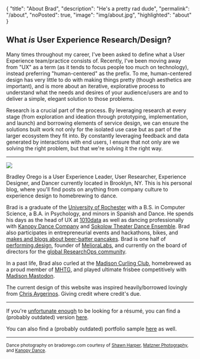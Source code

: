 {
  "title": "About Brad",
  "description": "He's a pretty rad dude",
  "permalink": "/about",
  "noPosted": true,
  "image": "img/about.jpg",
  "highlighted": "about"
}

## What _is_ User Experience Research/Design?
Many times throughout my career, I've been asked to define what a User Experience team/practice consists of. Recently, I've been moving away from "UX" as a term (as it tends to focus people too much on technology), instead preferring "human-centered" as the prefix. To me, human-centered design has very little to do with making things pretty (though aesthetics are important), and is more about an iterative, explorative process to understand what the needs and desires of your audience/users are and to deliver a simple, elegant solution to those problems.

Research is a crucial part of the process. By leveraging research at every stage (from exploration and ideation through prototyping, implementation, and launch) and borrowing elements of service design, we can ensure the solutions built work not only for the isolated use case but as part of the larger ecosystem they fit into. By constantly leveraging feedback and data generated by interactions with end users, I ensure that not only are we solving the right problem, but that we're solving it the right way.

---

<div class="row mt-4">
  <div class="col-12 col-sm-4 col-lg-2">
    <img src="/img/headshot.jpg">
  </div>
<p class="col-12 mt-0 col-sm-8 col-lg-10">
  Bradley Orego is a User Experience Leader, User Researcher, Experience Designer, and Dancer currently located in Brooklyn, NY. This is his personal blog, where you'll find posts on anything from company culture to experience design to homebrewing to dance.
</p>
</div>

Brad is a graduate of the [University of Rochester](http://rochester.edu/) with a B.S. in Computer Science, a B.A. in Psychology, and minors in Spanish and Dance. He spends his days as the head of UX at [1010data](https://1010data.com) as well as dancing professionally with [Kanopy Dance Company](http://kanopydance.org) and [Sokolow Theater Dance Ensemble](http://sokolowtheatredance.org/). Brad also participates in entrepreneurial events and hackathons, bikes, and [makes and blogs about beer-batter pancakes](http://beerbatterbreakfast.com). Brad is one half of [performing.design](http://performing.design), founder of [MelioraLabs](https://melioralabs.com), and currently on the board of directors for the [global ResearchOps community](https://medium.com/researchops-community).

In a past life, Brad also curled at the [Madison Curling Club](http://madisoncurlingclub.com), homebrewed as a proud member of [MHTG](http://mhtg.org), and played ultimate frisbee competitively with [Madison Mastodon](https://twitter.com/MastodonUlti).

The current design of this website was inspired heavily/borrowed lovingly from [Chris Avgerinos](http://adoptchris.com/2015/). Giving credit where credit's due.

---

If you're <a href="http://www.sean-johnson.com/why-you-should-burn-your-resume/">unfortunate enough</a> to be looking for a r&eacute;sum&eacute;, you can find a (probably outdated) version <a href="/OregoDirectorResume.pdf">here</a>.

You can also find a (probably outdated) portfolio sample <a href="https://docs.google.com/presentation/d/1SDT_f9vjKQbo270VA7kdEB9bnp6ZnhwJB2mlFm-eqHM/edit">here</a> as well.

---

<small>Dance photography on bradorego.com courtesy of <a href="http://www.shawnharper.net/">Shawn Harper</a>, <a href="http://matznerphotography.com/">Matzner Photography</a>, and <a href="http://kanopydance.org">Kanopy Dance</a>.</small>
